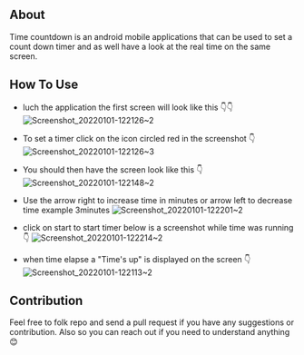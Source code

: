 ## About
Time countdown is an android mobile applications that can be used to set a count down timer and as well have a look at the real time on the same screen.

## How To Use
* luch the application
 the first screen will look like this 👇👇
![Screenshot_20220101-122126~2](https://user-images.githubusercontent.com/69816875/147851988-7247a5c7-e790-4301-8594-9a2d83b77514.png)

* To set a timer click on the icon circled red in the screenshot 👇
![Screenshot_20220101-122126~3](https://user-images.githubusercontent.com/69816875/147852079-fee17b81-daa6-4666-814b-6011d692dd2d.png)

* You should then have the screen look like this 👇
![Screenshot_20220101-122148~2](https://user-images.githubusercontent.com/69816875/147852095-2aef92e2-031c-484a-a42b-9fe963901699.png)

* Use the arrow right to increase time in minutes or arrow left to decrease time example 3minutes
![Screenshot_20220101-122201~2](https://user-images.githubusercontent.com/69816875/147852169-dc169f5e-4518-4d04-9794-f9ef7a8c1119.png)

* click on start to start timer below is a screenshot while time was running 👇
![Screenshot_20220101-122214~2](https://user-images.githubusercontent.com/69816875/147852872-5c8a0a9f-b30c-4168-8a8e-0f390ef825a8.png)

* when time elapse a "Time's up" is displayed on the screen 👇
![Screenshot_20220101-122113~2](https://user-images.githubusercontent.com/69816875/147852896-0546ee25-324a-4ab5-b076-cb600ae5c6c8.png)

## Contribution
Feel free to folk repo and send a pull request if you have any suggestions or contribution.
Also so you can reach out if you need to understand anything 😊
